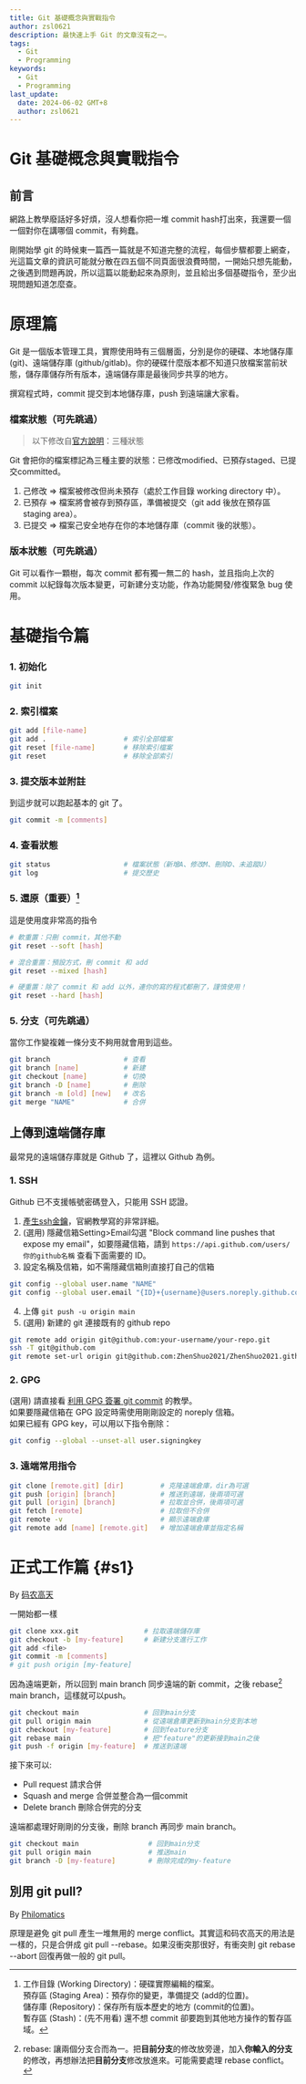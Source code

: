 ```yaml
---
title: Git 基礎概念與實戰指令
author: zsl0621
description: 最快速上手 Git 的文章沒有之一。
tags:
  - Git
  - Programming
keywords:
  - Git
  - Programming
last_update:
  date: 2024-06-02 GMT+8
  author: zsl0621
---
```


# Git 基礎概念與實戰指令

## 前言
網路上教學廢話好多好煩，沒人想看你把一堆 commit hash打出來，我還要一個一個對你在講哪個 commit，有夠蠢。

剛開始學 git 的時候東一篇西一篇就是不知道完整的流程，每個步驟都要上網查，光這篇文章的資訊可能就分散在四五個不同頁面很浪費時間，一開始只想先能動，之後遇到問題再說，所以這篇以能動起來為原則，並且給出多個基礎指令，至少出現問題知道怎麼查。

# 原理篇
Git 是一個版本管理工具，實際使用時有三個層面，分別是你的硬碟、本地儲存庫 (git)、遠端儲存庫 (github/gitlab)。你的硬碟什麼版本都不知道只放檔案當前狀態，儲存庫儲存所有版本，遠端儲存庫是最後同步共享的地方。

撰寫程式時，commit 提交到本地儲存庫，push 到遠端讓大家看。

### 檔案狀態（可先跳過）
> 以下修改自[官方說明](https://git-scm.com/book/zh-tw/v2/%E9%96%8B%E5%A7%8B-Git-%E5%9F%BA%E7%A4%8E%E8%A6%81%E9%BB%9E)：三種狀態   

Git 會把你的檔案標記為三種主要的狀態：已修改modified、已預存staged、已提交committed。 
1. 己修改 => 檔案被修改但尚未預存（處於工作目錄 working directory 中）。
2. 已預存 => 檔案將會被存到預存區，準備被提交（git add 後放在預存區 staging area）。
3. 已提交 => 檔案己安全地存在你的本地儲存庫（commit 後的狀態）。


### 版本狀態（可先跳過）
Git 可以看作一顆樹，每次 commit 都有獨一無二的 hash，並且指向上次的 commit 以紀錄每次版本變更，可新建分支功能，作為功能開發/修復緊急 bug 使用。

# 基礎指令篇
### 1. 初始化
```sh
git init
```
### 2. 索引檔案
```sh
git add [file-name]
git add .                   # 索引全部檔案
git reset [file-name]       # 移除索引檔案
git reset                   # 移除全部索引
```
### 3. 提交版本並附註 
到這步就可以跑起基本的 git 了。
```sh
git commit -m [comments]
```
### 4. 查看狀態 
```sh
git status                  # 檔案狀態（新增A、修改M、刪除D、未追蹤U）
git log                     # 提交歷史
```

### 5. 還原（重要）[^2]
這是使用度非常高的指令
```sh
# 軟重置：只刪 commit，其他不動
git reset --soft [hash]

# 混合重置：預設方式，刪 commit 和 add
git reset --mixed [hash]

# 硬重置：除了 commit 和 add 以外，連你的寫的程式都刪了，謹慎使用！
git reset --hard [hash]
```

[^2]: 工作目錄 (Working Directory)：硬碟實際編輯的檔案。  
預存區 (Staging Area)：預存你的變更，準備提交 (add的位置)。  
儲存庫 (Repository)：保存所有版本歷史的地方 (commit的位置)。   
暫存區 (Stash)：(先不用看) 還不想 commit 卻要跑到其他地方操作的暫存區域。

### 5. 分支（可先跳過）
當你工作變複雜一條分支不夠用就會用到這些。
```sh
git branch                  # 查看
git branch [name]           # 新建
git checkout [name]         # 切換
git branch -D [name]        # 刪除
git branch -m [old] [new]   # 改名
git merge "NAME"            # 合併
```


## 上傳到遠端儲存庫

最常見的遠端儲存庫就是 Github 了，這裡以 Github 為例。

### 1. SSH

Github 已不支援帳號密碼登入，只能用 SSH 認證。  
1. [產生ssh金鑰](https://docs.github.com/en/authentication/connecting-to-github-with-ssh/generating-a-new-ssh-key-and-adding-it-to-the-ssh-agent#generating-a-new-ssh-key)，官網教學寫的非常詳細。
2. (選用) 隱藏信箱Setting>Email勾選 "Block command line pushes that expose my email"，如要隱藏信箱，請到 `https://api.github.com/users/你的github名稱` 查看下面需要的 ID。
3. 設定名稱及信箱，如不需隱藏信箱則直接打自己的信箱
```sh
git config --global user.name "NAME"
git config --global user.email "{ID}+{username}@users.noreply.github.com"
```
4. 上傳 `git push -u origin main`
5. (選用) 新建的 git 連接既有的 github repo
```sh
git remote add origin git@github.com:your-username/your-repo.git
ssh -T git@github.com
git remote set-url origin git@github.com:ZhenShuo2021/ZhenShuo2021.github.io.git
```

### 2. GPG
(選用) 請直接看 [利用 GPG 簽署 git commit](https://blog.puckwang.com/posts/2019/sign_git_commit_with_gpg/) 的教學。  
如果要隱藏信箱在 GPG 設定時需使用剛剛設定的 noreply 信箱。  
如果已經有 GPG key，可以用以下指令刪除：
```sh
git config --global --unset-all user.signingkey
```

### 3. 遠端常用指令

```sh
git clone [remote.git] [dir]         # 克隆遠端倉庫，dir為可選
git push [origin] [branch]           # 推送到遠端，後兩項可選
git pull [origin] [branch]           # 拉取並合併，後兩項可選
git fetch [remote]                   # 拉取但不合併
git remote -v                        # 顯示遠端倉庫
git remote add [name] [remote.git]   # 增加遠端倉庫並指定名稱
```

<!-- - [進階] 新增部分 commit  
Git Cherry Pick
```sh
# 挑選特定 commit 到當前分支
git cherry-pick <commit-hash>

# 可以連續挑選多個 commit 
git cherry-pick <commit-hash1> <commit-hash2> ...
``` -->

# 正式工作篇 {#s1}
By [码农高天](https://www.youtube.com/watch?v=uj8hjLyEBmU)

一開始都一樣
```sh
git clone xxx.git                # 拉取遠端儲存庫
git checkout -b [my-feature]     # 新建分支進行工作
git add <file>
git commit -m [comments]
# git push origin [my-feature]
```

因為遠端更新，所以回到 main branch 同步遠端的新 commit，之後 rebase[^1] main branch，這樣就可以push。

[^1]: rebase: 讓兩個分支合而為一。把**目前分支**的修改放旁邊，加入**你輸入的分支**的修改，再想辦法把**目前分支**修改放進來。可能需要處理 rebase conflict。
```sh
git checkout main                # 回到main分支
git pull origin main             # 從遠端倉庫更新到main分支到本地
git checkout [my-feature]        # 回到feature分支
git rebase main                  # 把"feature"的更新接到main之後
git push -f origin [my-feature]  # 推送到遠端
```

接下來可以:
- Pull request 請求合併
- Squash and merge 合併並整合為一個commit
- Delete branch 刪除合併完的分支

遠端都處理好剛剛的分支後，刪除 branch 再同步 main branch。
```sh
git checkout main                 # 回到main分支
git pull origin main              # 推送main
git branch -D [my-feature]        # 刪除完成的my-feature
```

## 別用 git pull?
By [Philomatics](https://www.youtube.com/watch?v=xN1-2p06Urc)

原理是避免 git pull 產生一堆無用的 merge conflict。其實這和码农高天的用法是一樣的，只是合併成 git pull --rebase。如果沒衝突那很好，有衝突則 git rebase --abort 回復再做一般的 git pull。

<!-- ## rebase vs cherry-pick
Rebase: 將一個分支的**所有變更**移到另一個分支的頂端，用於保持線性歷史  
Cherry-pick: 提取單個 commit 到另一個分支，用於只需要特定更改的情況  


選用：  
Rebase 移動整個分支，cherry-pick 只移動單個 commit  
Rebase 用於整合分支，cherry-pick 用於選擇性地應用更改   -->